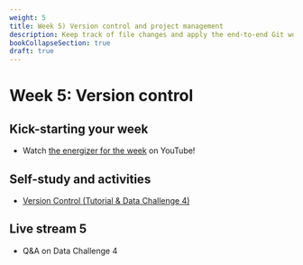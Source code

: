 ```yaml
---
weight: 5
title: Week 5) Version control and project management
description: Keep track of file changes and apply the end-to-end Git workflow!
bookCollapseSection: true
draft: true
---
```


# Week 5: Version control <!--+ feedback-->

## Kick-starting your week
- Watch [the energizer for the week](https://youtu.be/kL-s7XHWiWI) on YouTube!

## Self-study and activities
- [Version Control (Tutorial & Data Challenge 4)](docs/tutorials/version-control)

## Live stream 5
- Q&A on Data Challenge 4

